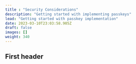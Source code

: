 ```yaml
---
title : "Security Considerations"
description: "Getting started with implementing passkeys"
lead: "Getting started with passkey implementation"
date: 2023-03-10T23:03:58.905Z
draft: false
images: []
weight: 340
---
```


## First header
